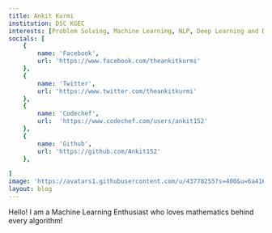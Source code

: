 ```yaml
---
title: Ankit Kurmi
institution: DSC KGEC
interests: [Problem Solving, Machine Learning, NLP, Deep Learning and Deployment]
socials: [
    {
        name: 'Facebook',
        url: 'https://www.facebook.com/theankitkurmi'
    },
    {
        name: 'Twitter',
        url: 'https://www.twitter.com/theankitkurmi'
    },
    {
        name: 'Codechef',
        url:  'https://www.codechef.com/users/ankit152'
    },
    {
        name: 'Github',
        url: 'https://github.com/Ankit152'
    },
    
]
image: 'https://avatars1.githubusercontent.com/u/43778255?s=400&u=6a4169af71fbfefe36905d31564ca907e8a3068f&v=4'
layout: blog
---
```

Hello! I am a Machine Learning Enthusiast who loves mathematics behind every algorithm!